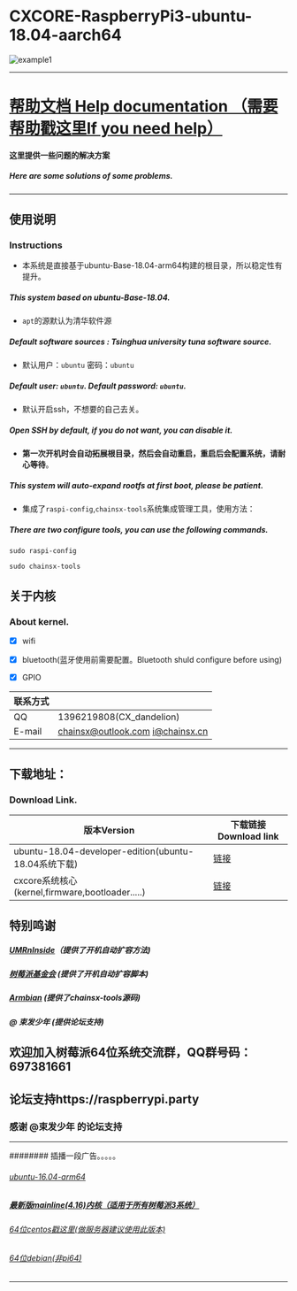 # CXCORE-RaspberryPi3-ubuntu-18.04-aarch64    

![example1](https://assets.ubuntu.com/v1/c037fd75-ubuntu-logo.png)

****************

# [帮助文档 Help documentation （需要帮助戳这里If you need help）](https://github.com/chainsx/ubuntu64-rpi/wiki)
#### 这里提供一些问题的解决方案
##### Here are some solutions of some problems.

***************
## 使用说明
### Instructions

* 本系统是直接基于ubuntu-Base-18.04-arm64构建的根目录，所以稳定性有提升。
##### This system based on ubuntu-Base-18.04.
* `apt`的源默认为清华软件源
##### Default software sources : Tsinghua university tuna software source.
* 默认用户：`ubuntu`      密码：`ubuntu`
##### Default user: `ubuntu`.   Default password: `ubuntu`.
* 默认开启ssh，不想要的自己去关。
##### Open SSH by default, if you do not want, you can disable it.
* **第一次开机时会自动拓展根目录，然后会自动重启，重启后会配置系统，请耐心等待**。
##### This system will auto-expand rootfs at first boot, please be patient.
* 集成了`raspi-config`,`chainsx-tools`系统集成管理工具，使用方法：
##### There are two configure tools, you can use the following commands.
```
sudo raspi-config

sudo chainsx-tools
```

## 关于内核
### About kernel.

- [X] wifi
- [X] bluetooth(蓝牙使用前需要配置。Bluetooth shuld configure before using)
- [X] GPIO


|  联系方式   |           |
|-----------|------------|
|QQ|1396219808(CX_dandelion)|
|E-mail|chainsx@outlook.com i@chainsx.cn|

**********************

## 下载地址：
### Download Link.

| 版本Version | 下载链接Download link |
|--------|--------|
| ubuntu-18.04-developer-edition(ubuntu-18.04系统下载)  | [链接](https://github.com/chainsx/ubuntu64-rpi/blob/ubuntu-18.04-arm64/Documentation/bionic-release.md)|
| cxcore系统核心(kernel,firmware,bootloader.....) | [链接](https://github.com/chainsx/ubuntu64-rpi/blob/ubuntu-18.04-arm64/Documentation/cxcore-sdk.md) |

## 特别鸣谢
##### [UMRnInside](https://github.com/UMRnInside)（提供了开机自动扩容方法)
##### [树莓派基金会](https://www.raspberrypi.org) (提供了开机自动扩容脚本)
##### [Armbian](https://armbian.com) (提供了chainsx-tools源码)
##### @ 束发少年 (提供论坛支持)
 
## 欢迎加入树莓派64位系统交流群，QQ群号码：697381661
## 论坛支持https://raspberrypi.party
### 感谢 @束发少年 的论坛支持

***************
######## 插播一段广告。。。。。
###### [ubuntu-16.04-arm64](https://github.com/chainsx/ubuntu64-rpi/tree/ubuntu-16.04.3-arm64)
##### [最新版mainline(4.16)内核（适用于所有树莓派3系统）](https://github.com/chainsx/firmware64-rpi)
###### [64位centos戳这里(做服务器建议使用此版本)](https://github.com/chainsx/centos64-rpi)
###### [64位debian(非pi64)](https://github.com/UMRnInside/RPi-arm64)
***************

